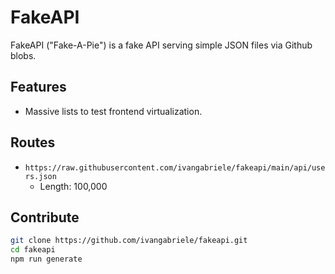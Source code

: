 # FakeAPI

FakeAPI ("Fake-A-Pie") is a fake API serving simple JSON files via Github blobs.

## Features

- Massive lists to test frontend virtualization.

## Routes

- `https://raw.githubusercontent.com/ivangabriele/fakeapi/main/api/users.json`
  - Length: 100,000

## Contribute

```sh
git clone https://github.com/ivangabriele/fakeapi.git
cd fakeapi
npm run generate
```

